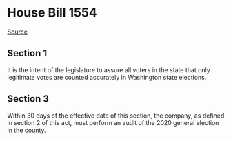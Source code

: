 # House Bill 1554

[Source](http://lawfilesext.leg.wa.gov/biennium/2021-22/Xml/Bills/House%20Bills/1554.xml)
## Section 1
It is the intent of the legislature to assure all voters in the state that only legitimate votes are counted accurately in Washington state elections.

## Section 3
Within 30 days of the effective date of this section, the company, as defined in section 2 of this act, must perform an audit of the 2020 general election in the county.
